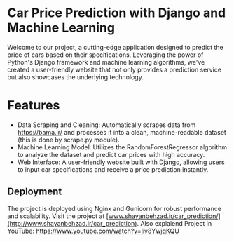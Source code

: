 
# Car Price Prediction with Django and Machine Learning
Welcome to our project, a cutting-edge application designed to predict the price of cars based on their specifications. Leveraging the power of Python's Django framework and machine learning algorithms, we've created a user-friendly website that not only provides a prediction service but also showcases the underlying technology.

# Features
- Data Scraping and Cleaning: Automatically scrapes data from https://bama.ir/ and processes it into a clean, machine-readable dataset (this is done by scrape.py module).
- Machine Learning Model: Utilizes the RandomForestRegressor algorithm to analyze the dataset and predict car prices with high accuracy.
- Web Interface: A user-friendly website built with Django, allowing users to input car specifications and receive a price prediction instantly.


## Deployment

The project is deployed using Nginx and Gunicorn for robust performance and scalability.
Visit the project at [www.shayanbehzad.ir/car_prediction/](http://www.shayanbehzad.ir/car_prediction).
Also explaiend Project in YouTube: https://www.youtube.com/watch?v=Iiv8YwjqKQU

